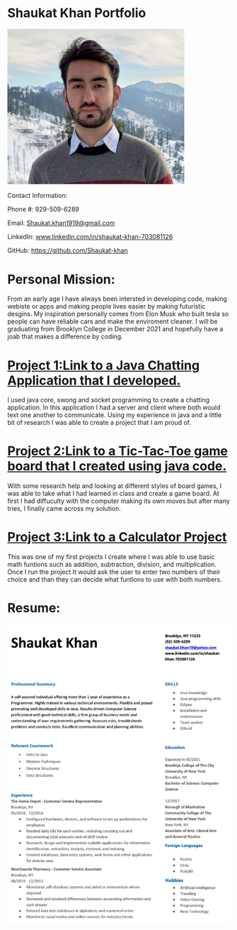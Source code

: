 # Shaukat Khan Portfolio

<img src="Resume/CS%20HEAD%20PIC.jpg" width = "400">

Contact Information:

Phone #:    929-509-6289

Email:      Shaukat.khan1919@gmail.com

LinkedIn:   www.linkedin.com/in/shaukat-khan-703081126

GitHub:     https://github.com/Shaukat-khan


# Personal Mission:
From an early age I have always been intersted in developing code, making webiste or apps and making people lives easier by making futuristic desgins. My inspiration personally comes from Elon Musk who built tesla so people can have reliable cars and make the enviroment cleaner. I will be graduating from Brooklyn College in December 2021 and hopefully have a joab that makes a difference by coding. 

# [Project 1:Link to a Java Chatting Application that I developed.](https://github.com/Shaukat-khan/Java-Chatting-Application.git)
I used java core, swong and socket programming to create a chatting application. In this application I had a server and client where both would text one another to communicate. Using my experience in java and a little bit of research I was able to create a project that I am proud of. 

# [Project 2:Link to a Tic-Tac-Toe game board that I created using java code.](https://github.com/Shaukat-khan/Lab6.git)
With some research help and looking at different styles of board games, I was able to take what I had learned in class and create a game board. At first I had diffuculty with the computer making its own moves but after many tries, I finally came across my solution. 

# [Project 3:Link to a Calculator Project](https://github.com/Shaukat-khan/CalculatorPrjct.git)
This was one of my first projects I create where I was able to use basic math funtions such as addition, subtraction, division, and multiplication. Once I run the project It would ask the user to enter two numbers of their choice and than they can decide what funtions to use with both numbers.

# Resume:

![](Resume/CS%20Resume%20PIC.png)
